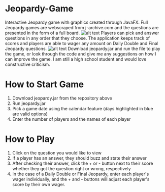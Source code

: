 # Jeopardy-Game
Interactive Jeopardy game with graphics created through JavaFX. Full Jeopardy games are webscraped from j-archive.com and the questions are presented in the form of a full board.
![alt text](https://i.imgur.com/H1Hf9zF.png)
Players can pick and answer questions in any order that they choose. The application keeps track of scores and players are able to wager any amount on Daily Double and Final Jeopardy questions. 
![alt text](https://i.imgur.com/Ap0KmO7.png)
Download jeopardy.jar and run the file to play the game, or look through the code and give me any suggestions on how I can improve the game. I am still a high school student and would love constructive criticism. 
# How to Start Game
1. Download jeopardy.jar from the repository above
2. Run jeopardy.jar
3. Pick a game date using the calendar feature (days highlighted in blue are valid options)
4. Enter the number of players and the names of each player
# How to Play
1. Click on the question you would like to view
2. If a player has an answer, they should buzz and state their answer
3. After checking their answer, click the + or - button next to their score whether they got the question right or wrong, respectively
4. In the case of a Daily Double or Final Jeopardy, enter each player's wager individually, and the + and - buttons will adjust each player's score by their own wager.